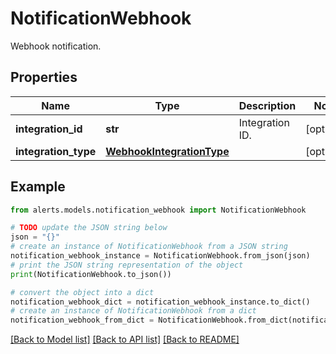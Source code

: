 # NotificationWebhook

Webhook notification.

## Properties

Name | Type | Description | Notes
------------ | ------------- | ------------- | -------------
**integration_id** | **str** | Integration ID. | [optional] 
**integration_type** | [**WebhookIntegrationType**](WebhookIntegrationType.md) |  | [optional] 

## Example

```python
from alerts.models.notification_webhook import NotificationWebhook

# TODO update the JSON string below
json = "{}"
# create an instance of NotificationWebhook from a JSON string
notification_webhook_instance = NotificationWebhook.from_json(json)
# print the JSON string representation of the object
print(NotificationWebhook.to_json())

# convert the object into a dict
notification_webhook_dict = notification_webhook_instance.to_dict()
# create an instance of NotificationWebhook from a dict
notification_webhook_from_dict = NotificationWebhook.from_dict(notification_webhook_dict)
```
[[Back to Model list]](../README.md#documentation-for-models) [[Back to API list]](../README.md#documentation-for-api-endpoints) [[Back to README]](../README.md)


